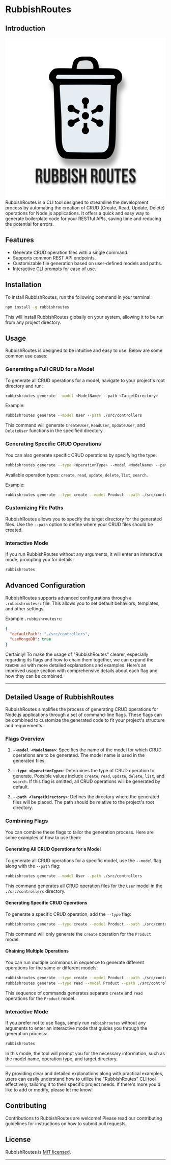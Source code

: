 # RubbishRoutes

## Introduction

<img src="./logo.png" alt="logo" />
RubbishRoutes is a CLI tool designed to streamline the development process by automating the creation of CRUD (Create, Read, Update, Delete) operations for Node.js applications. It offers a quick and easy way to generate boilerplate code for your RESTful APIs, saving time and reducing the potential for errors.

## Features

- Generate CRUD operation files with a single command.
- Supports common REST API endpoints.
- Customizable file generation based on user-defined models and paths.
- Interactive CLI prompts for ease of use.

## Installation

To install RubbishRoutes, run the following command in your terminal:

```bash
npm install -g rubbishroutes
```

This will install RubbishRoutes globally on your system, allowing it to be run from any project directory.

## Usage

RubbishRoutes is designed to be intuitive and easy to use. Below are some common use cases:

### Generating a Full CRUD for a Model

To generate all CRUD operations for a model, navigate to your project's root directory and run:

```bash
rubbishroutes generate --model <ModelName> --path <TargetDirectory>
```

Example:

```bash
rubbishroutes generate --model User --path ./src/controllers
```

This command will generate `CreateUser`, `ReadUser`, `UpdateUser`, and `DeleteUser` functions in the specified directory.

### Generating Specific CRUD Operations

You can also generate specific CRUD operations by specifying the type:

```bash
rubbishroutes generate --type <OperationType> --model <ModelName> --path <TargetDirectory>
```

Available operation types: `create`, `read`, `update`, `delete`, `list`, `search`.

Example:

```bash
rubbishroutes generate --type create --model Product --path ./src/controllers
```

### Customizing File Paths

RubbishRoutes allows you to specify the target directory for the generated files. Use the `--path` option to define where your CRUD files should be created.

### Interactive Mode

If you run RubbishRoutes without any arguments, it will enter an interactive mode, prompting you for details:

```bash
rubbishroutes
```

## Advanced Configuration

RubbishRoutes supports advanced configurations through a `.rubbishroutesrc` file. This allows you to set default behaviors, templates, and other settings.

Example `.rubbishroutesrc`:

```json
{
  "defaultPath": "./src/controllers",
  "useMongoDB": true
}
```


Certainly! To make the usage of "RubbishRoutes" clearer, especially regarding its flags and how to chain them together, we can expand the `README.md` with more detailed explanations and examples. Here’s an improved usage section with comprehensive details about each flag and how they can be combined.

---

## Detailed Usage of RubbishRoutes

RubbishRoutes simplifies the process of generating CRUD operations for Node.js applications through a set of command-line flags. These flags can be combined to customize the generated code to fit your project's structure and requirements.

### Flags Overview

1. **`--model <ModelName>`**: Specifies the name of the model for which CRUD operations are to be generated. The model name is used in the generated files.

2. **`--type <OperationType>`**: Determines the type of CRUD operation to generate. Possible values include `create`, `read`, `update`, `delete`, `list`, and `search`. If this flag is omitted, all CRUD operations will be generated by default.

3. **`--path <TargetDirectory>`**: Defines the directory where the generated files will be placed. The path should be relative to the project's root directory.

### Combining Flags

You can combine these flags to tailor the generation process. Here are some examples of how to use them:

#### Generating All CRUD Operations for a Model

To generate all CRUD operations for a specific model, use the `--model` flag along with the `--path` flag:

```bash
rubbishroutes generate --model User --path ./src/controllers
```

This command generates all CRUD operation files for the `User` model in the `./src/controllers` directory.

#### Generating Specific CRUD Operations

To generate a specific CRUD operation, add the `--type` flag:

```bash
rubbishroutes generate --type create --model Product --path ./src/controllers
```

This command will only generate the `create` operation for the `Product` model.

#### Chaining Multiple Operations

You can run multiple commands in sequence to generate different operations for the same or different models:

```bash
rubbishroutes generate --type create --model Product --path ./src/controllers
rubbishroutes generate --type read --model Product --path ./src/controllers
```

This sequence of commands generates separate `create` and `read` operations for the `Product` model.

### Interactive Mode

If you prefer not to use flags, simply run `rubbishroutes` without any arguments to enter an interactive mode that guides you through the generation process:

```bash
rubbishroutes
```

In this mode, the tool will prompt you for the necessary information, such as the model name, operation type, and target directory.

---

By providing clear and detailed explanations along with practical examples, users can easily understand how to utilize the "RubbishRoutes" CLI tool effectively, tailoring it to their specific project needs. If there's more you'd like to add or modify, please let me know!


## Contributing

Contributions to RubbishRoutes are welcome! Please read our contributing guidelines for instructions on how to submit pull requests.

## License

RubbishRoutes is [MIT licensed](./LICENSE).

---

